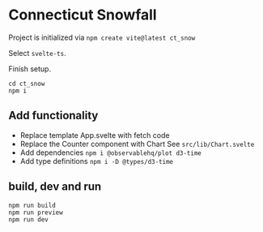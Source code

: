 # Connecticut Snowfall

Project is initialized via `npm create vite@latest ct_snow`

Select `svelte-ts`.

Finish setup.
```
cd ct_snow
npm i
```

## Add functionality
* Replace template App.svelte with fetch code
* Replace the Counter component with Chart
  See `src/lib/Chart.svelte`
* Add dependencies
  `npm i @observablehq/plot d3-time`
* Add type definitions
  `npm i -D @types/d3-time`

## build, dev and run
```
npm run build
npm run preview
npm run dev
```
